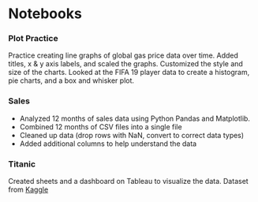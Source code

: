 # Notebooks

### Plot Practice
Practice creating line graphs of global gas price data over time. Added titles, x & y axis labels, and scaled the graphs.  Customized the style and size of the charts. Looked at the FIFA 19 player data to create a histogram, pie charts, and a box and whisker plot.

### Sales
* Analyzed 12 months of sales data using Python Pandas and Matplotlib.
* Combined 12 months of CSV files into a single file
* Cleaned up data (drop rows with NaN, convert to correct data types)
* Added additional columns to help understand the data

### Titanic
Created sheets and a dashboard on Tableau to visualize the data.
Dataset from [Kaggle](https://www.kaggle.com/c/titanic/data)
